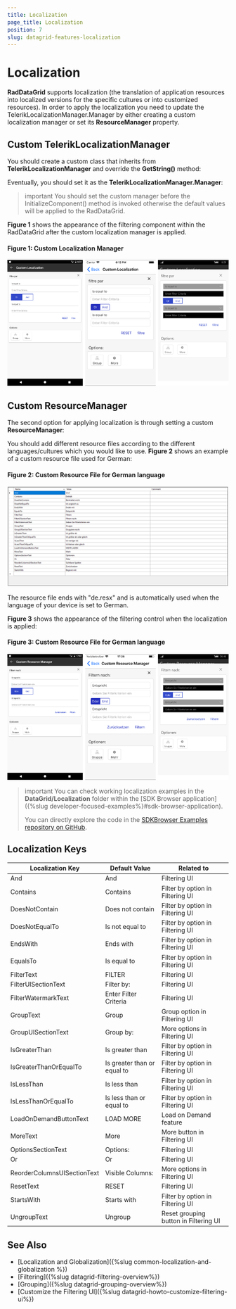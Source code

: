 ```yaml
---
title: Localization
page_title: Localization
position: 7
slug: datagrid-features-localization
---
```


# Localization #

**RadDataGrid** supports localization (the translation of application resources into localized versions for the specific cultures or into customized resources). In order to apply the localization you need to update the TelerikLocalizationManager.Manager by either creating a custom localization manager or set its **ResourceManager** property.

## Custom TelerikLocalizationManager

You should create a custom class that inherits from **TelerikLocalizationManager** and override the **GetString()** method:

<snippet id='datagrid-custom-localizationmanager-csharp'/>

Eventually, you should set it as the **TelerikLocalizationManager.Manager**:

<snippet id='datagrid-setting-the-custom-manager-csharp'/>

>important You should set the custom manager before the InitializeComponent() method is invoked otherwise the default values will be applied to the RadDataGrid.

**Figure 1** shows the appearance of the filtering component within the RadDataGrid after the custom localization manager is applied.

#### Figure 1: Custom Localization Manager
![custom localization manager](images/datagrid_localization.png)

## Custom ResourceManager

The second option for applying localization is through setting a custom **ResourceManager**:

<snippet id='datagrid-setting-the-custom-resource-manager-csharp'/> 

You should add different resource files according to the different languages/cultures which you would like to use. **Figure 2** shows an example of a custom resource file used for German:

#### Figure 2: Custom Resource File for German language
![custom resource file](images/datagrid_resourcesfile.png)

The resource file ends with "de.resx" and is automatically used when the language of your device is set to German.

**Figure 3** shows the appearance of the filtering control when the localization is applied:

#### Figure 3: Custom Resource File for German language
![custom resource manager](images/datagrid_resourcemanager.png)

>important You can check working localization examples in the **DataGrid/Localization** folder within the [SDK Browser application]({%slug developer-focused-examples%}#sdk-browser-application).
>
>You can directly explore the code in the [SDKBrowser Examples repository on GitHub](https://github.com/telerik/xamarin-forms-sdk/tree/master/XamarinSDK/SDKBrowser/SDKBrowser/Examples/DataGridControl/LocalizationCategory).

## Localization Keys

| Localization Key | Default Value | Related to |
| -----------------| ------------- |----------- |
| And | And | Filtering UI |
| Contains | Contains | Filter by option in Filtering UI |
| DoesNotContain | Does not contain | Filter by option in Filtering UI |
| DoesNotEqualTo | Is not equal to | Filter by option in Filtering UI |
| EndsWith | Ends with | Filter by option in Filtering UI |
| EqualsTo | Is equal to | Filter by option in Filtering UI |
| FilterText | FILTER | Filtering UI |
| FilterUISectionText	| Filter by: | Filtering UI |
| FilterWatermarkText | Enter Filter Criteria | Filtering UI |
| GroupText |	Group | Group option in Filtering UI |
| GroupUISectionText | Group by: | More options in Filtering UI | 
| IsGreaterThan | Is greater than | Filter by option in Filtering UI |
| IsGreaterThanOrEqualTo | Is greater than or equal to | Filter by option in Filtering UI |
| IsLessThan | Is less than | Filter by option in Filtering UI |
| IsLessThanOrEqualTo | Is less than or equal to | Filter by option in Filtering UI |
| LoadOnDemandButtonText | LOAD MORE | Load on Demand feature | 
| MoreText | More | More button in Filtering UI |
| OptionsSectionText | Options: | Filtering UI |
| Or | Or | Filtering UI |
| ReorderColumnsUISectionText | Visible Columns: | More options in Filtering UI
| ResetText | RESET | Filtering UI |
| StartsWith | Starts with | Filter by option in Filtering UI |
| UngroupText | Ungroup | Reset grouping button in Filtering UI |

## See Also

* [Localization and Globalization]({%slug common-localization-and-globalization %})
* [Filtering]({%slug datagrid-filtering-overview%})
* [Grouping]({%slug datagrid-grouping-overview%})
* [Customize the Filtering UI]({%slug datagrid-howto-customize-filtering-ui%})
